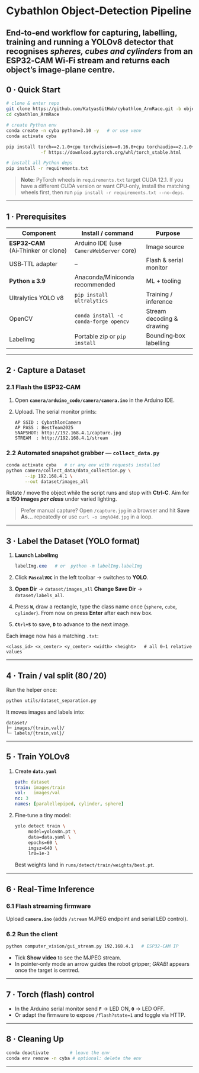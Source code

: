 # Cybathlon Object‑Detection Pipeline

End‑to‑end workflow for **capturing**, **labelling**, **training** and **running** a YOLOv8 detector that recognises *spheres, cubes and cylinders* from an **ESP32‑CAM** Wi‑Fi stream and returns each object’s **image‑plane centre**.
---

## 0 · Quick Start

```bash
# clone & enter repo
git clone https://github.com/KatyasGitHub/cybathlon_ArmRace.git -b object_classification
cd cybathlon_ArmRace

# create Python env
conda create -n cyba python=3.10 -y   # or use venv
conda activate cyba

pip install torch==2.1.0+cpu torchvision==0.16.0+cpu torchaudio==2.1.0+cpu \
             -f https://download.pytorch.org/whl/torch_stable.html

# install all Python deps
pip install -r requirements.txt
```

> **Note:** PyTorch wheels in `requirements.txt` target CUDA 12.1. If you have a different CUDA version or want CPU‑only, install the matching wheels first, then run `pip install -r requirements.txt --no-deps`.

---

## 1 · Prerequisites

| Component                           | Install / command                        | Purpose                   |
| ----------------------------------- | ---------------------------------------- | ------------------------- |
| **ESP32‑CAM** (Ai‑Thinker or clone) | Arduino IDE (use `CameraWebServer` core) | Image source              |
| USB‑TTL adapter                     | –                                        | Flash & serial monitor    |
| **Python ≥ 3.9**                    | Anaconda/Miniconda recommended           | ML + tooling              |
| Ultralytics YOLO v8                 | `pip install ultralytics`                | Training / inference      |
| OpenCV                              | `conda install -c conda-forge opencv`    | Stream decoding & drawing |
| LabelImg                            | Portable zip or `pip install`            | Bounding‑box labelling    |

---

## 2 · Capture a Dataset

### 2.1 Flash the ESP32‑CAM

1. Open **`camera/arduino_code/camera/camera.ino`** in the Arduino IDE.
2. Upload. The serial monitor prints:

   ```text
   AP SSID : CybathlonCamera
   AP PASS : BestTeam2025
   SNAPSHOT: http://192.168.4.1/capture.jpg
   STREAM  : http://192.168.4.1/stream
   ```

### 2.2 Automated snapshot grabber — `collect_data.py`

```bash
conda activate cyba   # or any env with requests installed
python camera/collect_data/data_collection.py \
       --ip 192.168.4.1 \
       --out dataset/images_all 
```

Rotate / move the object while the script runs and stop with **Ctrl‑C**.
Aim for **≥ 150 images *per class*** under varied lighting.

> Prefer manual capture? Open `/capture.jpg` in a browser and hit **Save As…** repeatedly or use `curl -o img%04d.jpg` in a loop.

---

## 3 · Label the Dataset (YOLO format)

1. **Launch LabelImg**

   ```powershell
   labelImg.exe   # or  python -m labelImg.labelImg
   ```
2. Click **`PascalVOC`** in the left toolbar → switches to **YOLO**.
3. **Open Dir** → `dataset/images_all`
   **Change Save Dir** → `dataset/labels_all`.
4. Press **`W`**, draw a rectangle, type the class name once (`sphere`, `cube`, `cylinder`).
   From now on press **Enter** after each new box.
5. **`Ctrl+S`** to save, **`D`** to advance to the next image.

Each image now has a matching `.txt`:

```
<class_id> <x_center> <y_center> <width> <height>   # all 0–1 relative values
```

---

## 4 · Train / val split (80 / 20)

Run the helper once:

```bash
python utils/dataset_separation.py
```

It moves images and labels into:

```
dataset/
├─ images/{train,val}/
└─ labels/{train,val}/
```

---

## 5 · Train YOLOv8

1. Create **`data.yaml`**

   ```yaml
   path: dataset
   train: images/train
   val:   images/val
   nc: 3
   names: [paralellepiped, cylinder, sphere] 
   ```
2. Fine‑tune a tiny model:

   ```bash
   yolo detect train \
        model=yolov8n.pt \
        data=data.yaml \
        epochs=60 \
        imgsz=640 \
        lr0=1e-3
   ```

   Best weights land in `runs/detect/train/weights/best.pt`.

---

## 6 · Real‑Time Inference

### 6.1 Flash streaming firmware

Upload **`camera.ino`** (adds `/stream` MJPEG endpoint and serial LED control).

### 6.2 Run the client

```bash
python computer_vision/gui_stream.py 192.168.4.1   # ESP32‑CAM IP
```

* Tick **Show video** to see the MJPEG stream.  
* In pointer‑only mode an arrow guides the robot gripper; *GRAB!* appears once the target is centred.

---

## 7 · Torch (flash) control

* In the Arduino serial monitor send **`F`** → LED ON, **`O`** → LED OFF.
* Or adapt the firmware to expose `/flash?state=1` and toggle via HTTP.

---
## 8 · Cleaning Up

```bash
conda deactivate        # leave the env
conda env remove -n cyba # optional: delete the env
```

---



